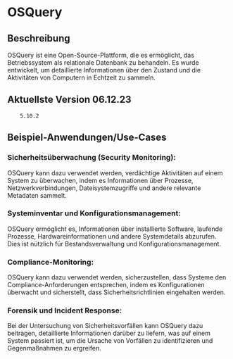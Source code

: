 # OSQuery

## Beschreibung 

OSQuery ist eine Open-Source-Plattform, die es ermöglicht, das Betriebssystem als relationale Datenbank zu behandeln. Es wurde entwickelt, um detaillierte Informationen über den Zustand und die Aktivitäten von Computern in Echtzeit zu sammeln.

## Aktuellste Version 06.12.23

````
    5.10.2
````

## Beispiel-Anwendungen/Use-Cases

### Sicherheitsüberwachung (Security Monitoring):
OSQuery kann dazu verwendet werden, verdächtige Aktivitäten auf einem System zu überwachen, indem es Informationen über Prozesse, Netzwerkverbindungen, Dateisystemzugriffe und andere relevante Metadaten sammelt.

### Systeminventar und Konfigurationsmanagement:
OSQuery ermöglicht es, Informationen über installierte Software, laufende Prozesse, Hardwareinformationen und andere Systemdetails abzurufen. Dies ist nützlich für Bestandsverwaltung und Konfigurationsmanagement.

### Compliance-Monitoring:
OSQuery kann dazu verwendet werden, sicherzustellen, dass Systeme den Compliance-Anforderungen entsprechen, indem es Konfigurationen überwacht und sicherstellt, dass Sicherheitsrichtlinien eingehalten werden.

### Forensik und Incident Response:
Bei der Untersuchung von Sicherheitsvorfällen kann OSQuery dazu beitragen, detaillierte Informationen darüber zu liefern, was auf einem System passiert ist, um die Ursache von Vorfällen zu identifizieren und Gegenmaßnahmen zu ergreifen.